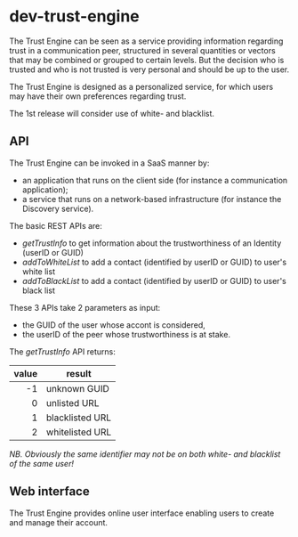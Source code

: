# dev-trust-engine

The Trust Engine can be seen as a service providing information regarding trust in a communication peer, structured in several quantities or vectors that may  be combined or grouped to certain levels. But the decision who is trusted and who is not trusted is very personal and should be up to the user.

The Trust Engine is designed as a personalized service, for which users may have their own preferences regarding trust.

The 1st release will consider use of white- and blacklist.

## API

The Trust Engine can be invoked in a SaaS manner by:
-	an application that runs on the client side (for instance a communication application);
-	a service that runs on a network-based infrastructure (for instance the Discovery service).

The basic REST APIs are:
- _getTrustInfo_ to get information about the trustworthiness of an Identity (userID or GUID)
- _addToWhiteList_ to add a contact (identified by userID or GUID) to user's white list
- _addToBlackList_ to add a contact (identified by userID or GUID) to user's black list

These 3 APIs take 2 parameters as input:
- the GUID of the user whose accont is considered,
- the userID of the peer whose trustworthiness is at stake.

The _getTrustInfo_ API returns:

| value | result          |
|------:|-----------------|
|  -1   | unknown GUID    |
|   0   | unlisted URL    |
|   1   | blacklisted URL |
|   2   | whitelisted URL |

_NB. Obviously the same identifier may not be on both white- and blacklist of the same user!_

## Web interface

The Trust Engine provides online user interface enabling users to create and manage their account.
